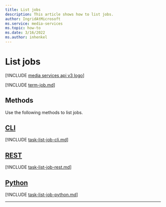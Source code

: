 ```yaml
---
title: List jobs
description: This article shows how to list jobs.
author: IngridAtMicrosoft
ms.service: media-services
ms.topic: how-to
ms.date: 3/16/2022
ms.author: inhenkel
---
```


# List jobs

[!INCLUDE [media services api v3 logo](./includes/v3-hr.md)]

[!INCLUDE [term-job.md](./includes/term-job.md)]

## Methods

Use the following methods to list jobs.

## [CLI](#tab/cli/)

[!INCLUDE [task-list-job-cli.md](includes/task-list-job-cli.md)]

## [REST](#tab/rest/)

[!INCLUDE [task-list-job-rest.md](includes/task-list-job-rest.md)]

## [Python](#tab/python/)

[!INCLUDE [task-list-job-python.md](includes/task-list-job-python.md)]

---
